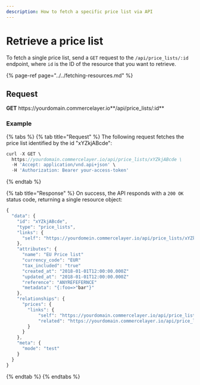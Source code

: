 ```yaml
---
description: How to fetch a specific price list via API
---
```


# Retrieve a price list

To fetch a single price list, send a `GET` request to the `/api/price_lists/:id` endpoint, where `id` is the ID of the resource that you want to retrieve.

{% page-ref page="../../fetching-resources.md" %}

## Request

**GET** https://<i></i>yourdomain.commercelayer.io**/api/price_lists/:id**

### **Example**

{% tabs %}
{% tab title="Request" %}
The following request fetches the price list identified by the id "xYZkjABcde":

```javascript
curl -X GET \
  https://yourdomain.commercelayer.io/api/price_lists/xYZkjABcde \
  -H 'Accept: application/vnd.api+json' \
  -H 'Authorization: Bearer your-access-token'
```
{% endtab %}

{% tab title="Response" %}
On success, the API responds with a `200 OK` status code, returning a single resource object:

```javascript
{
  "data": {
    "id": "xYZkjABcde",
    "type": "price_lists",
    "links": {
      "self": "https://yourdomein.commercelayer.io/api/price_lists/xYZkjABcde"
    },
    "attributes": {
      "name": "EU Price list"
      "currency_code": "EUR"
      "tax_included": "true"
      "created_at": "2018-01-01T12:00:00.000Z"
      "updated_at": "2018-01-01T12:00:00.000Z"
      "reference": "ANYREFEFERNCE"
      "metadata": "{:foo=>"bar"}"
    },
    "relationships": {
      "prices": {
        "links": {
            "self": "https://yourdomain.commercelayer.io/api/price_lists/xYZkjABcde/relationships/prices",
            "related": "https://yourdomain.commercelayer.io/api/price_lists/xYZkjABcde/prices"
        }
      }
    },
    "meta": {
      "mode": "test"
    }
  }
}
```
{% endtab %}
{% endtabs %}
